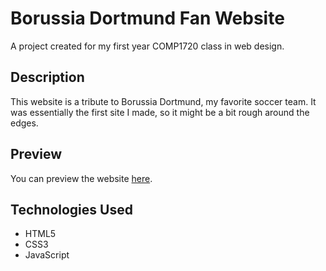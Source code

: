 # Borussia Dortmund Fan Website

A project created for my first year COMP1720 class in web design.

## Description

This website is a tribute to Borussia Dortmund, my favorite soccer team. It was essentially the first site I made, so it might be a bit rough around the edges.

## Preview

You can preview the website [here](https://html-preview.github.io/?url=https://raw.githubusercontent.com/andrew1k3/dortmund/main/index.html).

## Technologies Used

- HTML5
- CSS3
- JavaScript
